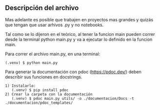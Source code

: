 Descripción del archivo
--------------------
Mas adelante es posible que trabajen en proyectos mas grandes y quizás que tengan que usar arhivos .py y no notebooks.

Tal como se lo dijeron en el teórico, al tener la funcion main pueden correr desde la terminal python main.py y 
va a ejecutar lo definido en la funcion main.

Para correr el archivo main.py, en una terminal:

    (.venv) $ python main.py

Para generar la documentación con pdoc (https://pdoc.dev/) deben describir sus funciones en docstrings.
 
    1) Instalarlo:
       (.venv) $ pip install pdoc
    2) Crear la carpeta con la documentación
       (.venv) $ pdoc main.py utils/ -o ./documentacion/Docs -t ./documentacion/pdoc_templates/